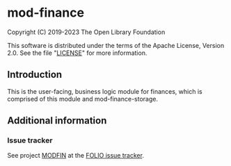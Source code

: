 # mod-finance

Copyright (C) 2019-2023 The Open Library Foundation

This software is distributed under the terms of the Apache License,
Version 2.0. See the file "[LICENSE](LICENSE)" for more information.

## Introduction

This is the user-facing, business logic module for finances, which is comprised of this module and mod-finance-storage.

## Additional information

### Issue tracker

See project [MODFIN](https://issues.folio.org/browse/MODFIN)
at the [FOLIO issue tracker](https://dev.folio.org/guidelines/issue-tracker).

